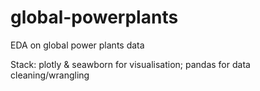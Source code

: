 # global-powerplants
EDA on global power plants data

Stack: plotly & seawborn for visualisation; pandas for data cleaning/wrangling
